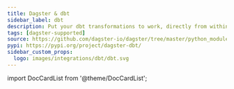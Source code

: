 ```yaml
---
title: Dagster & dbt
sidebar_label: dbt
description: Put your dbt transformations to work, directly from within Dagster.
tags: [dagster-supported]
source: https://github.com/dagster-io/dagster/tree/master/python_modules/libraries/dagster-dbt
pypi: https://pypi.org/project/dagster-dbt/
sidebar_custom_props:
  logo: images/integrations/dbt/dbt.svg
---
```


import DocCardList from '@theme/DocCardList';

<DocCardList />
